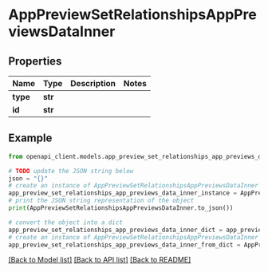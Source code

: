 # AppPreviewSetRelationshipsAppPreviewsDataInner


## Properties

Name | Type | Description | Notes
------------ | ------------- | ------------- | -------------
**type** | **str** |  | 
**id** | **str** |  | 

## Example

```python
from openapi_client.models.app_preview_set_relationships_app_previews_data_inner import AppPreviewSetRelationshipsAppPreviewsDataInner

# TODO update the JSON string below
json = "{}"
# create an instance of AppPreviewSetRelationshipsAppPreviewsDataInner from a JSON string
app_preview_set_relationships_app_previews_data_inner_instance = AppPreviewSetRelationshipsAppPreviewsDataInner.from_json(json)
# print the JSON string representation of the object
print(AppPreviewSetRelationshipsAppPreviewsDataInner.to_json())

# convert the object into a dict
app_preview_set_relationships_app_previews_data_inner_dict = app_preview_set_relationships_app_previews_data_inner_instance.to_dict()
# create an instance of AppPreviewSetRelationshipsAppPreviewsDataInner from a dict
app_preview_set_relationships_app_previews_data_inner_from_dict = AppPreviewSetRelationshipsAppPreviewsDataInner.from_dict(app_preview_set_relationships_app_previews_data_inner_dict)
```
[[Back to Model list]](../README.md#documentation-for-models) [[Back to API list]](../README.md#documentation-for-api-endpoints) [[Back to README]](../README.md)


